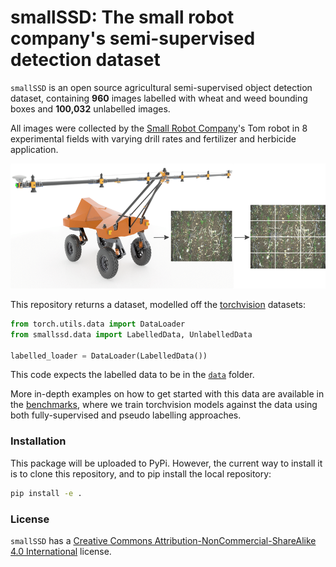 # smallSSD: The small robot company's semi-supervised detection dataset

`smallSSD` is an open source agricultural semi-supervised object detection dataset, containing **960** images labelled with wheat and weed bounding boxes and **100,032** unlabelled images.

All images were collected by the [Small Robot Company](https://www.smallrobotcompany.com/)'s Tom robot in 8 experimental fields with varying drill rates and fertilizer and herbicide application.

<img src="diagrams/image_collection.png" alt="Image Collection Process" height="200px"/>

This repository returns a dataset, modelled off the [torchvision](https://pytorch.org/vision/stable/index.html) datasets:

```python
from torch.utils.data import DataLoader
from smallssd.data import LabelledData, UnlabelledData

labelled_loader = DataLoader(LabelledData())
```

This code expects the labelled data to be in the [`data`](data) folder.

More in-depth examples on how to get started with this data are available in the [benchmarks](benchmarks), where we train torchvision models against the data using both fully-supervised and pseudo labelling approaches.

### Installation

This package will be uploaded to PyPi. However, the current way to install it is to clone this repository, and to pip install the local repository:

```bash
pip install -e .
```

### License
`smallSSD` has a [Creative Commons Attribution-NonCommercial-ShareAlike 4.0 International](https://github.com/smallrobotcompany/smallssd/blob/main/LICENSE) license.
